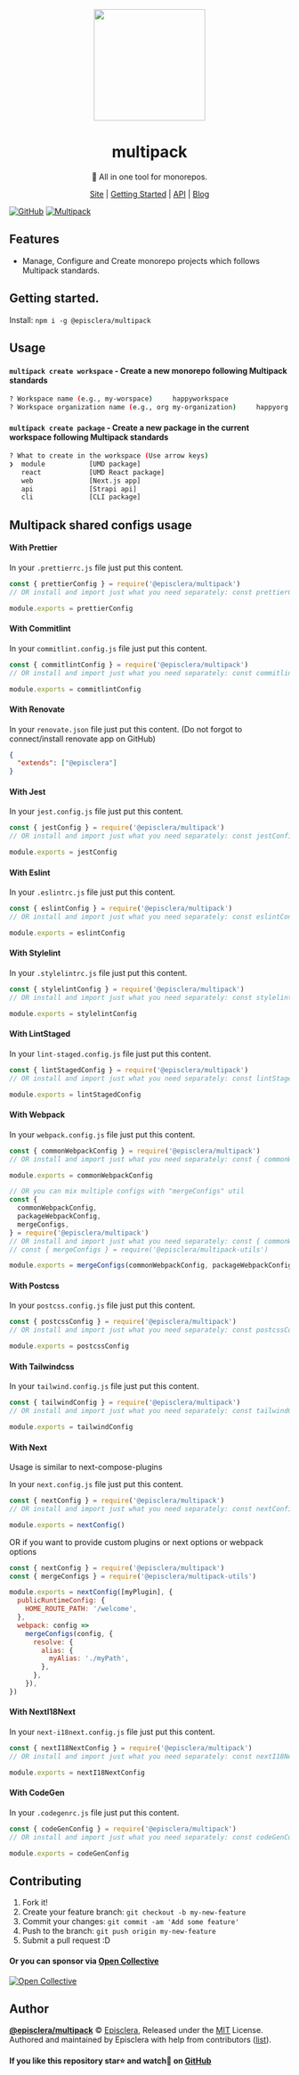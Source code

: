 <div align="center">
  <a href="https://episclera.github.io/multipack/">
  <img style="max-width:100%;" height="200"
    src="https://raw.githubusercontent.com/episclera/multipack/master/logo.png">
  </a>
  <h1>
      multipack
  </h1>
  <p> 🔱 All in one tool for monorepos.</p>
  <p>
    <a href="https://episclera.github.io/multipack/">Site</a>
    | <a href="https://episclera.github.io/multipack/docs/doc-introduction">Getting Started</a>
    | <a href="https://episclera.github.io/multipack/docs/doc-api-introduction">API</a>
    | <a href="https://episclera.github.io/multipack/blog/">Blog</a>
  </p>
</div>

[![GitHub](https://img.shields.io/github/license/episclera/multipack)](https://github.com/episclera/multipack/blob/master/LICENSE)
[![Multipack](https://img.shields.io/badge/Generated%20from-episclera%2Fmultipack-green)](https://github.com/episclera/multipack)

## Features

- Manage, Configure and Create monorepo projects which follows Multipack standards.

## Getting started.

Install: `npm i -g @episclera/multipack`

## Usage

#### `multipack create workspace` - Create a new monorepo following Multipack standards

```sh
? Workspace name (e.g., my-worspace)     happyworkspace
? Workspace organization name (e.g., org my-organization)     happyorg
```

#### `multipack create package` - Create a new package in the current workspace following Multipack standards

```sh
? What to create in the workspace (Use arrow keys)
❯  module           [UMD package]
   react            [UMD React package]
   web              [Next.js app]
   api              [Strapi api]
   cli              [CLI package]
```

## Multipack shared configs usage

#### With Prettier

In your `.prettierrc.js` file just put this content.

```js
const { prettierConfig } = require('@episclera/multipack')
// OR install and import just what you need separately: const prettierConfig = require('@episclera/prettier-config')

module.exports = prettierConfig
```

#### With Commitlint

In your `commitlint.config.js` file just put this content.

```js
const { commitlintConfig } = require('@episclera/multipack')
// OR install and import just what you need separately: const commitlintConfig = require('@episclera/commitlint-config')

module.exports = commitlintConfig
```

#### With Renovate

In your `renovate.json` file just put this content. (Do not forgot to connect/install renovate app on GitHub)

```json
{
  "extends": ["@episclera"]
}
```

#### With Jest

In your `jest.config.js` file just put this content.

```js
const { jestConfig } = require('@episclera/multipack')
// OR install and import just what you need separately: const jestConfig = require('@episclera/jest-config')

module.exports = jestConfig
```

#### With Eslint

In your `.eslintrc.js` file just put this content.

```js
const { eslintConfig } = require('@episclera/multipack')
// OR install and import just what you need separately: const eslintConfig = require('@episclera/eslint-config')

module.exports = eslintConfig
```

#### With Stylelint

In your `.stylelintrc.js` file just put this content.

```js
const { stylelintConfig } = require('@episclera/multipack')
// OR install and import just what you need separately: const stylelintConfig = require('@episclera/stylelint-config')

module.exports = stylelintConfig
```

#### With LintStaged

In your `lint-staged.config.js` file just put this content.

```js
const { lintStagedConfig } = require('@episclera/multipack')
// OR install and import just what you need separately: const lintStagedConfig = require('@episclera/next-i18next-config')

module.exports = lintStagedConfig
```

#### With Webpack

In your `webpack.config.js` file just put this content.

```js
const { commonWebpackConfig } = require('@episclera/multipack')
// OR install and import just what you need separately: const { commonWebpackConfig } = require('@episclera/webpack-config')

module.exports = commonWebpackConfig

// OR you can mix multiple configs with "mergeConfigs" util
const {
  commonWebpackConfig,
  packageWebpackConfig,
  mergeConfigs,
} = require('@episclera/multipack')
// OR install and import just what you need separately: const { commonWebpackConfig, packageWebpackConfig } = require('@episclera/webpack-config')
// const { mergeConfigs } = require('@episclera/multipack-utils')

module.exports = mergeConfigs(commonWebpackConfig, packageWebpackConfig)
```

#### With Postcss

In your `postcss.config.js` file just put this content.

```js
const { postcssConfig } = require('@episclera/multipack')
// OR install and import just what you need separately: const postcssConfig = require('@episclera/postcss-config')

module.exports = postcssConfig
```

#### With Tailwindcss

In your `tailwind.config.js` file just put this content.

```js
const { tailwindConfig } = require('@episclera/multipack')
// OR install and import just what you need separately: const tailwindConfig = require('@episclera/tailwind-config')

module.exports = tailwindConfig
```

#### With Next

Usage is similar to next-compose-plugins

In your `next.config.js` file just put this content.

```js
const { nextConfig } = require('@episclera/multipack')
// OR install and import just what you need separately: const nextConfig = require('@episclera/next-config')

module.exports = nextConfig()
```

OR if you want to provide custom plugins or next options or webpack options

```js
const { nextConfig } = require('@episclera/multipack')
const { mergeConfigs } = require('@episclera/multipack-utils')

module.exports = nextConfig([myPlugin], {
  publicRuntimeConfig: {
    HOME_ROUTE_PATH: '/welcome',
  },
  webpack: config =>
    mergeConfigs(config, {
      resolve: {
        alias: {
          myAlias: './myPath',
        },
      },
    }),
})
```

#### With NextI18Next

In your `next-i18next.config.js` file just put this content.

```js
const { nextI18NextConfig } = require('@episclera/multipack')
// OR install and import just what you need separately: const nextI18NextConfig = require('@episclera/next-i18next-config')

module.exports = nextI18NextConfig
```

#### With CodeGen

In your `.codegenrc.js` file just put this content.

```js
const { codeGenConfig } = require('@episclera/multipack')
// OR install and import just what you need separately: const codeGenConfig = require('@episclera/codegen-config')

module.exports = codeGenConfig
```

## Contributing

1. Fork it!
2. Create your feature branch: `git checkout -b my-new-feature`
3. Commit your changes: `git commit -am 'Add some feature'`
4. Push to the branch: `git push origin my-new-feature`
5. Submit a pull request :D

#### Or you can sponsor via [Open Collective](https://opencollective.com/episclera/)

[![Open Collective](https://opencollective.com/episclera/tiers/sponsor.svg?avatarHeight=60)](https://opencollective.com/episclera/)

## Author

**[@episclera/multipack](https://github.com/episclera/multipack)** © [Episclera](https://github.com/episclera), Released under the [MIT](https://github.com/episclera/multipack/blob/master/LICENSE) License.<br>
Authored and maintained by Episclera with help from contributors ([list](https://github.com/episclera/multipack/contributors)).

#### If you like this repository star⭐ and watch👀 on [GitHub](https://github.com/episclera/multipack)
